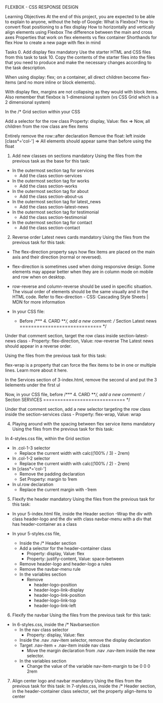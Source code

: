 FLEXBOX - CSS RESPONSE DESIGN

Learning Objectives
At the end of this project, you are expected to be able to explain to anyone, without the help of Google:
What is Flexbox?
How to convert float positioning to a flex display
How to horizontally and vertically align elements using Flexbox
The difference between the main and cross axes
Properties that work on flex elements vs flex container
Shorthands for flex
How to create a new page with flex in mind

Tasks
0. Add display flex
mandatory
Use the starter HTML and CSS files from this task to task 10. Copy the contents of the starter files into the files that you need to produce and make the necessary changes according to the task description.

When using display: flex; on a container, all direct children become flex-items (and no more inline or block elements).

With display flex, margins are not collapsing as they would with block items. Also remember that flexbox is 1-dimensional system (vs CSS Grid which is a 2 dimensional system)

In the /* Grid section within your CSS

Add a selector for the row class
Property: display, Value: flex
=> Now, all children from the row class are flex items

Entirely remove the row::after declaration
Remove the float: left inside [class*='col-']
=> All elements should appear same than before using the float

1. Add new classes on sections
mandatory
Using the files from the previous task as the base for this task:
- In the outermost section tag for services
	- Add the class section-services
- In the outermost section tag for works
	- Add the class section-works
- In the outermost section tag for about
	- Add the class section-about-us
- In the outermost section tag for latest_news
	- Add the class section-latest-news
- In the outermost section tag for testimonial
	- Add the class section-testimonial
- In the outermost section tag for contact
	- Add the class section-contact


2. Reverse order Latest news cards
mandatory
Using the files from the previous task for this task:

- The flex-direction property says how flex items are placed on the main axis and their direction (normal or reversed).

- flex-direction is sometimes used when doing responsive design. Some elements may appear better when they are in column mode on mobile and row when on desktop.

- row-reverse and column-reverse should be used in specific situation. The visual order of elements should be the same visually and in the HTML code. Refer to flex-direction - CSS: Cascading Style Sheets | MDN for more information

- In your CSS file:
	- Before /*** 4. CARD ***/, add a new comment: /* Section Latest news ============================= */

Under that comment section, target the row class  inside section-latest-news class
	- Property: flex-direction, Value: row-reverse
The Latest news should appear in a reverse order.


Using the files from the previous task for this task:

flex-wrap is a property that can force the flex items to be in one or multiple lines. Learn more about it here.

In the Services section of 3-index.html, remove the second ul and put the 3 lielements under the first ul

Now, in your CSS file, before /*** 4. CARD ***/, add a new comment: /* Section SERVICES ============================= */

Under that comment section, add a new selector targeting the row class inside the section-services class
	- Property: flex-wrap, Value: wrap


4. Playing around with the spacing between flex service items
mandatory
Using the files from the previous task for this task:

In 4-styles.css file, within the Grid section

- In .col-1-3 selector
	- Replace the current width with calc((100% / 3) - 2rem)
- In .col-1-2 selector
	- Replace the current width with calc((100% / 2) - 2rem)
- In [class*='col-']
	- Remove the padding declaration
	- Set Property: margin to 1rem
- In ul.row declaration
	- Replace the current margin with -1rem


5. Flexify the header
mandatory
Using the files from the previous task for this task:
- In your 5-index.html file, inside the Header section
	-Wrap the div with class header-logo and the div with class navbar-menu with a div that has header-container as a class

- In your 5-styles.css file,
	- Inside the /* Header section
	- Add a selector for the header-container class
		- Property: display, Value: flex
		- Property: justify-content, Value: space-between
	- Remove header-logo and header-logo a rules
	- Remove the navbar-menu rule
	- In the variables section
		- Remove
			- header-logo-position
			- header-logo-link-display
			- header-logo-link-position
			- header-logo-link-top
			- header-logo-link-left


6. Flexify the navbar
Using the files from the previous task for this task:
- In 6-styles.css, inside the /* Navbarsection
	- In the nav class selector
		- Property: display, Value: flex
	- Inside the .nav .nav-item selector, remove the display declaration
	- Target .nav-item + .nav-item inside nav class
		- Move the margin declaration from .nav .nav-item inside the new selector.
	- In the variables section
		- Change the value of the variable nav-item-margin to be 0 0 0 2rem


7. Align center logo and navbar
mandatory
Using the files from the previous task for this task:
In 7-styles.css, inside the /* Header section, in the header-container class selector, set the property align-items to center